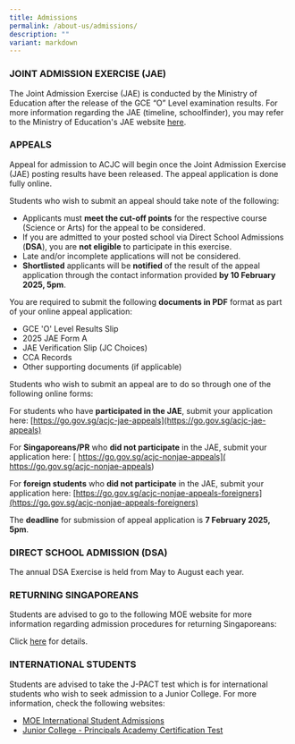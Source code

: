 ```yaml
---
title: Admissions
permalink: /about-us/admissions/
description: ""
variant: markdown
---
```

### JOINT ADMISSION EXERCISE (JAE)

The Joint Admission Exercise (JAE) is conducted by the Ministry of Education after the release of the GCE “O” Level examination results. For more information regarding the JAE (timeline, schoolfinder), you may refer to the Ministry of Education's JAE website [here](https://www.moe.gov.sg/jae).

   

### APPEALS

Appeal for admission to ACJC will begin once the Joint Admission Exercise (JAE) posting results have been released. The appeal application is done fully online. 

Students who wish to submit an appeal should take note of the following: 

* Applicants must **meet the cut-off points** for the respective course (Science or Arts) for the appeal to be considered.
* If you are admitted to your posted school via Direct School Admissions (**DSA**), you are **not eligible** to participate in this exercise.
* Late and/or incomplete applications will not be considered. 
* **Shortlisted** applicants will be **notified** of the result of the appeal application through the contact information provided **by 10 February 2025, 5pm**. 

You are required to submit the following **documents in PDF** format as part of your online appeal application:

* GCE 'O' Level Results Slip
* 2025 JAE Form A
* JAE Verification Slip (JC Choices)
* CCA Records
* Other supporting documents (if applicable)

Students who wish to submit an appeal are to do so through one of the following online forms:

For students who have **participated in the JAE**, submit your application here: 
[https://go.gov.sg/acjc-jae-appeals](https://go.gov.sg/acjc-jae-appeals)

For **Singaporeans/PR** who **did not participate** in the JAE, submit your application here: [ https://go.gov.sg/acjc-nonjae-appeals]( https://go.gov.sg/acjc-nonjae-appeals)

For **foreign students** who **did not participate** in the JAE, submit your application here: [https://go.gov.sg/acjc-nonjae-appeals-foreigners](https://go.gov.sg/acjc-nonjae-appeals-foreigners)

The **deadline** for submission of appeal application is **7 February 2025, 5pm**.


### DIRECT SCHOOL ADMISSION (DSA)

The annual DSA Exercise is held from May to August each year. 



### RETURNING SINGAPOREANS

Students are advised to go to the following MOE website for more information regarding admission procedures for returning Singaporeans:  

Click&nbsp;[here](https://www.moe.gov.sg/returning-singaporeans/post-secondary)&nbsp;for details.
  

### INTERNATIONAL STUDENTS

Students are advised to take the J-PACT test which is for international students who wish to seek admission to a Junior College. For more information, check the following websites:  

*   [MOE International Student Admissions](https://www.moe.gov.sg/international-students/studying-in-singapore/)
*   [Junior College - Principals Academy Certification Test](https://www.pact.sg/index.php?option=com_content&amp;view=article&amp;id=58&amp;Itemid=94)